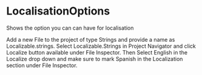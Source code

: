 # LocalisationOptions

Shows the option you can can have for localisation 

Add a new File to the project of type Strings and provide a name
as Localizable.strings. Select Localizable.Strings in Project Navigator
and click Localize button available under File Inspector.
Then Select English in the Localize drop down and 
make sure to mark Spanish in the Localization section under 
File Inspector.